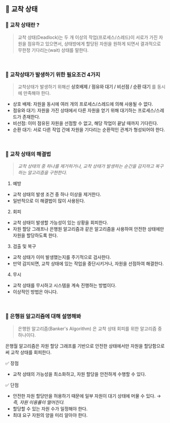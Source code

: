 ## 🌿 교착 상태
### 🔎 교착 상태란 ?
> 교착 상태(Deadlock)는 두 개 이상의 작업(프로세스/스레드)이 서로가 가진 자원을 점유하고 있으면서, 상태방에게 할당된 자원을 원하게 되면서 결과적으로 무한정 기다리는(wait) 상태를 말한다.

<br>

### 🔎 교착상태가 발생하기 위한 필요조건 4가지
> 교착상태가 발생하기 위해선 **상호배제 / 점유와 대기 / 비선점 / 순환 대기** 를 동시에 만족해야 한다.

- 상호 배제: 자원을 동시에 여러 개의 프로세스/스레드에 의해 사용될 수 없다.
- 점유와 대기: 자원을 가진 상태에서 다른 자원을 얻기 위해 대기하는 프로세스/스레드가 존재한다.
- 비선점: 이미 점유된 자원을 선점할 수 없고, 해당 작업이 끝날 때까지 기다린다.
- 순환 대기: 서로 다른 작업 간에 자원을 기다리는 순환적인 관계가 형성되어야 한다.

<br>

### 🔎 교착 상태의 해결법
> _교착 상태의 중 하나를 제거하거나, 교착 상태가 발생하는 순간을 감지하고 복구하는 알고리즘을 구현한다._

1. 예방
- 교착 상태의 발생 조건 중 하나 이상을 제거한다.
- 일반적으로 이 해결법이 많이 사용된다.

2. 회피
- 교착 상태이 발생할 가능성이 있는 상황을 회피한다.
- 자원 할당 그래프나 은행원 알고리즘과 같은 알고리즘을 사용하여 안전한 상태에만 자원을 할당하도록 한다.

3. 검출 및 복구
- 교착 상태가 이미 발생했는지를 주기적으로 검사한다.
- 만약 감지되면, 교착 상태에 있는 작업을 중단시키거나, 자원을 선점하여 해결한다.

4. 무시
- 교착 상태를 무시하고 시스템을 계속 진행하는 방법이다.
- 이상적인 방법은 아니다.

<br>

### 🔎 은행원 알고리즘에 대해 설명해봐
> 은행원 알고리즘(Banker's Algorithm) 은 교착 상태 회피를 위한 알고리즘 중 하나이다.

 은행월 알고리즘은 자원 할당 그래프를 기반으로 안전한 상태에서만 자원을 할당함으로써 교착 상태를 회피한다.

✅ 장점
- 교착 상태의 가능성을 최소화하고, 자원 할당을 안전하게 수행할 수 있다.

✅ 단점
- 안전한 자원 할당만을 허용하기 때문에 일부 자원이 대기 상태에 머물 수 있다. 
→ _즉, 자원 이용률이 떨어진다._
- 할당할 수 있는 자원 수가 일정해야 한다.
- 최대 요구 자원의 양을 미리 알아야 한다.
